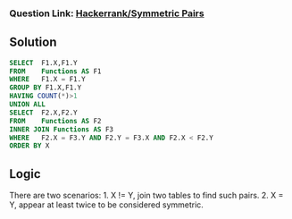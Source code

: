 ### Question Link: [Hackerrank/Symmetric Pairs](https://www.hackerrank.com/challenges/symmetric-pairs/problem)


## Solution
```sql
SELECT  F1.X,F1.Y
FROM    Functions AS F1
WHERE   F1.X = F1.Y
GROUP BY F1.X,F1.Y
HAVING COUNT(*)>1
UNION ALL
SELECT  F2.X,F2.Y
FROM    Functions AS F2
INNER JOIN Functions AS F3
WHERE   F2.X = F3.Y AND F2.Y = F3.X AND F2.X < F2.Y
ORDER BY X
```

## Logic
There are two scenarios: 1. X != Y, join two tables to find such pairs. 2. X = Y, appear at least twice to be considered symmetric.
